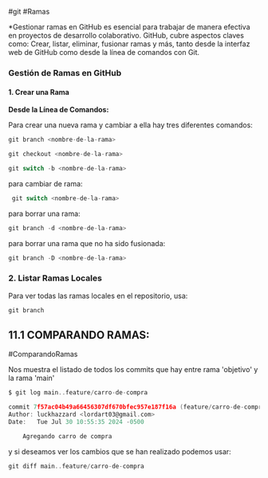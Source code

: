 #git #Ramas

*Gestionar ramas en GitHub es esencial para trabajar de manera efectiva en proyectos de desarrollo colaborativo. GitHub, cubre  aspectos claves como:  Crear, listar, eliminar, fusionar ramas y más, tanto desde la interfaz web de GitHub como desde la línea de comandos con Git.


### **Gestión de Ramas en GitHub**

#### **1. Crear una Rama**

**Desde la Línea de Comandos:**

Para crear una nueva rama y cambiar a ella hay tres diferentes comandos:

```c
git branch <nombre-de-la-rama>
```

```c
git checkout <nombre-de-la-rama>
```

```c
git switch -b <nombre-de-la-rama>
```

para cambiar de rama:

```c
 git switch <nombre-de-la-rama>
```

para borrar una rama:

```c
git branch -d <nombre-de-la-rama>
```

para borrar una rama que no ha sido fusionada:

```c
git branch -D <nombre-de-la-rama>
```


### **2. Listar Ramas Locales**

Para ver todas las ramas locales en el repositorio, usa:

```c
git branch
```

## 11.1 COMPARANDO RAMAS:
#ComparandoRamas


Nos muestra el listado de todos los commits que hay entre rama 'objetivo' y la rama 'main'  

```c
$ git log main..feature/carro-de-compra

commit 7f57ac04b49a66456307df670bfec957e187f16a (feature/carro-de-compra)
Author: luckhazzard <lordart03@gmail.com>
Date:   Tue Jul 30 10:55:35 2024 -0500

    Agregando carro de compra

```

y si deseamos ver los cambios que se han realizado podemos usar:

```c
git diff main..feature/carro-de-compra
```



